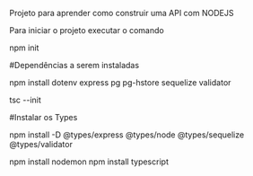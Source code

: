 Projeto para aprender como construir uma API com NODEJS

Para iniciar o projeto executar o comando

npm init

#Dependências a serem instaladas

npm install dotenv express pg pg-hstore sequelize validator

tsc --init

#Instalar os Types

npm install -D @types/express @types/node @types/sequelize @types/validator

npm install nodemon
npm install typescript